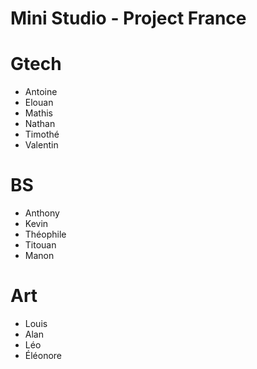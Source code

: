 # Mini Studio - Project France

# Gtech
- Antoine
- Elouan
- Mathis
- Nathan
- Timothé
- Valentin

# BS 
- Anthony
- Kevin
- Théophile
- Titouan
- Manon

# Art
- Louis
- Alan
- Léo
- Éléonore
